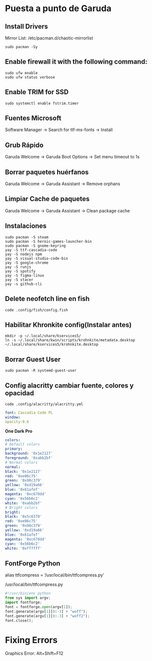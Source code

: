 # Puesta a punto de Garuda
## Install Drivers
Mirror List: /etc/pacman.d/chaotic-mirrorlist
```fish
sudo pacman -Sy
```
## Enable firewall it with the following command:
```fish
sudo ufw enable
sudo ufw status verbose
```
## Enable TRIM for SSD
```fish
sudo systemctl enable fstrim.timer
```
## Fuentes Microsoft
Software Manager → Search for ttf-ms-fonts → Install
## Grub Rápido
Garuda Welcome → Garuda Boot Options → Set menu timeout to 1s
## Borrar paquetes huérfanos
Garuda Welcome → Garuda Assistant → Remove orphans
## Limpiar Cache de paquetes
Garuda Welcome → Garuda Assistant → Clean package cache
## Instalaciones
```fish
sudo pacman -S steam
sudo pacman -S heroic-games-launcher-bin
sudo pacman -S gnome-keyring
yay -S ttf-cascadia-code
yay -S nodejs npm
yay -S visual-studio-code-bin
yay -S google-chrome
yay -S runjs
yay -S spotify
yay -S figma-linux
yay -S stacer
yay -s github-cli
```
## Delete neofetch line en fish
```fish
code .config/fish/config.fish
```
## Habilitar Khronkite config(Instalar antes)
```fish
mkdir -p ~/.local/share/kservices5/
ln -s ~/.local/share/kwin/scripts/krohnkite/metadata.desktop
~/.local/share/kservices5/krohnkite.desktop
```
## Borrar Guest User
```fish
sudo pacman -R systemd-guest-user
```
## Config alacritty cambiar fuente, colores y opacidad
```fish
code .config/alacritty/alacritty.yml
```
```yml
font: Cascadia Code PL
window:
opacity:0.6
```
**One Dark Pro**
```yml
colors:
# Default colors
primary:
background: '0x1e2127'
foreground: '0xabb2bf'
# Normal colors
normal:
black: '0x1e2127'
red: '0xe06c75'
green: '0x98c379'
yellow: '0xd19a66'
blue: '0x61afef'
magenta: '0xc678dd'
cyan: '0x56b6c2'
white: '0xabb2bf'
# Bright colors
bright:
black: '0x5c6370'
red: '0xe06c75'
green: '0x98c379'
yellow: '0xd19a66'
blue: '0x61afef'
magenta: '0xc678dd'
cyan: '0x56b6c2'
white: '0xffffff'
```

## FontForge Python
alias ttfcompress =  ‘/usr/local/bin/ttfcompress.py’

/usr/local/bin/ttfcompress.py
```python
#!/usr/bin/env python
from sys import argv;
import fontforge;
font = fontforge.open(argv[1]);
font.generate(argv[1][0:-3] + "woff");
font.generate(argv[1][0:-3] + "woff2");
font.close();
```



# Fixing Errors
Graphics Error: Alt+Shift+F12
